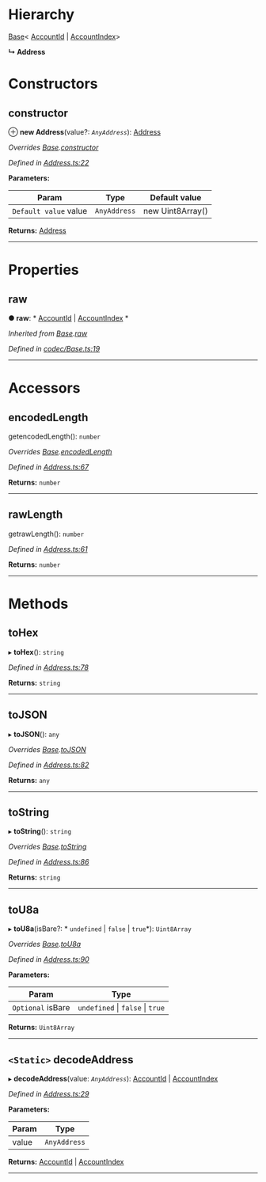 

# Hierarchy

 [Base](_codec_base_.base.md)< [AccountId](_accountid_.accountid.md) &#124; [AccountIndex](_accountindex_.accountindex.md)>

**↳ Address**

# Constructors

<a id="constructor"></a>

##  constructor

⊕ **new Address**(value?: *`AnyAddress`*): [Address](_address_.address.md)

*Overrides [Base](_codec_base_.base.md).[constructor](_codec_base_.base.md#constructor)*

*Defined in [Address.ts:22](https://github.com/polkadot-js/api/blob/686ea05/packages/types/src/Address.ts#L22)*

**Parameters:**

| Param | Type | Default value |
| ------ | ------ | ------ |
| `Default value` value | `AnyAddress` |  new Uint8Array() |

**Returns:** [Address](_address_.address.md)

___

# Properties

<a id="raw"></a>

##  raw

**● raw**: * [AccountId](_accountid_.accountid.md) &#124; [AccountIndex](_accountindex_.accountindex.md)
*

*Inherited from [Base](_codec_base_.base.md).[raw](_codec_base_.base.md#raw)*

*Defined in [codec/Base.ts:19](https://github.com/polkadot-js/api/blob/686ea05/packages/types/src/codec/Base.ts#L19)*

___

# Accessors

<a id="encodedlength"></a>

##  encodedLength

getencodedLength(): `number`

*Overrides [Base](_codec_base_.base.md).[encodedLength](_codec_base_.base.md#encodedlength)*

*Defined in [Address.ts:67](https://github.com/polkadot-js/api/blob/686ea05/packages/types/src/Address.ts#L67)*

**Returns:** `number`

___
<a id="rawlength"></a>

##  rawLength

getrawLength(): `number`

*Defined in [Address.ts:61](https://github.com/polkadot-js/api/blob/686ea05/packages/types/src/Address.ts#L61)*

**Returns:** `number`

___

# Methods

<a id="tohex"></a>

##  toHex

▸ **toHex**(): `string`

*Defined in [Address.ts:78](https://github.com/polkadot-js/api/blob/686ea05/packages/types/src/Address.ts#L78)*

**Returns:** `string`

___
<a id="tojson"></a>

##  toJSON

▸ **toJSON**(): `any`

*Overrides [Base](_codec_base_.base.md).[toJSON](_codec_base_.base.md#tojson)*

*Defined in [Address.ts:82](https://github.com/polkadot-js/api/blob/686ea05/packages/types/src/Address.ts#L82)*

**Returns:** `any`

___
<a id="tostring"></a>

##  toString

▸ **toString**(): `string`

*Overrides [Base](_codec_base_.base.md).[toString](_codec_base_.base.md#tostring)*

*Defined in [Address.ts:86](https://github.com/polkadot-js/api/blob/686ea05/packages/types/src/Address.ts#L86)*

**Returns:** `string`

___
<a id="tou8a"></a>

##  toU8a

▸ **toU8a**(isBare?: * `undefined` &#124; `false` &#124; `true`*): `Uint8Array`

*Overrides [Base](_codec_base_.base.md).[toU8a](_codec_base_.base.md#tou8a)*

*Defined in [Address.ts:90](https://github.com/polkadot-js/api/blob/686ea05/packages/types/src/Address.ts#L90)*

**Parameters:**

| Param | Type |
| ------ | ------ |
| `Optional` isBare |  `undefined` &#124; `false` &#124; `true`|

**Returns:** `Uint8Array`

___
<a id="decodeaddress"></a>

## `<Static>` decodeAddress

▸ **decodeAddress**(value: *`AnyAddress`*):  [AccountId](_accountid_.accountid.md) &#124; [AccountIndex](_accountindex_.accountindex.md)

*Defined in [Address.ts:29](https://github.com/polkadot-js/api/blob/686ea05/packages/types/src/Address.ts#L29)*

**Parameters:**

| Param | Type |
| ------ | ------ |
| value | `AnyAddress` |

**Returns:**  [AccountId](_accountid_.accountid.md) &#124; [AccountIndex](_accountindex_.accountindex.md)

___

